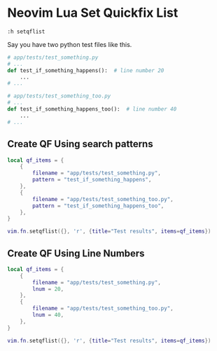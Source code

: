 # Neovim Lua Set Quickfix List

```
:h setqflist
```

Say you have two python test files like this.

```python
# app/tests/test_something.py
# ...
def test_if_something_happens():  # line number 20
    ...
# ...
```

```python
# app/tests/test_something_too.py
# ...
def test_if_something_happens_too():  # line number 40
    ...
# ...
```

Create QF Using search patterns
---

```lua
local qf_items = {
    {
        filename = "app/tests/test_something.py",
        pattern = "test_if_something_happens",
    },
    {
        filename = "app/tests/test_something_too.py",
        pattern = "test_if_something_happens_too",
    },
}

vim.fn.setqflist({}, 'r', {title="Test results", items=qf_items})
```


Create QF Using Line Numbers
---

```lua
local qf_items = {
    {
        filename = "app/tests/test_something.py",
        lnum = 20,
    },
    {
        filename = "app/tests/test_something_too.py",
        lnum = 40,
    },
}

vim.fn.setqflist({}, 'r', {title="Test results", items=qf_items})
```
